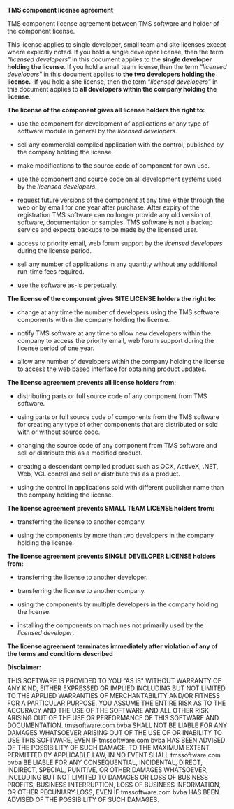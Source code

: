 **TMS component license agreement**

TMS component license agreement between 
TMS software and holder of the component license.

This license applies to single developer, small team and site licenses
except where explicitly noted. If you hold a single developer license,
then the term “_licensed developers_” in this document applies to the
**single developer holding the license**. If you hold a small team
license,then the term “_licensed developers_” in this document applies
to **the two developers holding the license.**  If you hold a site
license, then the term “_licensed developers_” in this document applies
to **all developers within the company holding the license**.

**The license of the component gives all license holders the right to:**

- use the component for development of applications or any type of
  software module in general by the _licensed developers_.

- sell any commercial compiled application with the control, published
  by the company holding the license.

- make modifications to the source code of component for own use.

- use the component and source code on all development systems used by
  the _licensed developers_.

- request future versions of the component at any time either through
  the web or by email for one year after purchase.
  After expiry of the registration TMS software can no longer provide
  any old version of software, documentation or samples.
  TMS software is not a backup service and expects backups to be made
  by the licensed user. 

- access to priority email, web forum support by the
  _licensed developers_ during the license period.

- sell any number of applications in any quantity without any additional
  run-time fees required.

- use the software as-is perpetually.

**The license of the component gives SITE LICENSE holders the right to:**

- change at any time the number of developers using the TMS software
  components within the company holding the license.

- notify TMS software at any time to allow new developers within the
  company to access the priority email, web forum support during the
  license period of one year.

- allow any number of developers within the company holding the license
  to access the web based interface for obtaining product updates.

**The license agreement prevents all license holders from:**

- distributing parts or full source code of any component from TMS software.

- using parts or full source code of components from the TMS software
  for creating any type of other components that are distributed or sold
  with or without source code.

- changing the source code of any component from TMS software and
  sell or distribute this as a modified product.

- creating a descendant compiled product such as OCX, ActiveX,
  .NET, Web, VCL control and sell or distribute this as a product.

- using the control in applications sold with different publisher name
  than the company holding the license.

**The license agreement prevents SMALL TEAM LICENSE holders from:**

- transferring the license to another company.

- using the components by more than two developers in the company
  holding the license.

**The license agreement prevents SINGLE DEVELOPER LICENSE holders from:**

- transferring the license to another developer.

- transferring the license to another company.

- using the components by multiple developers in the company holding the license.

- installing the components on machines not primarily used by the
  _licensed developer_.

**The license agreement terminates immediately after violation of any of
  the terms and conditions described**

**Disclaimer:**

THIS SOFTWARE IS PROVIDED TO YOU "AS IS" WITHOUT WARRANTY OF ANY KIND, EITHER EXPRESSED OR IMPLIED INCLUDING
BUT NOT LIMITED TO THE APPLIED WARRANTIES OF MERCHANTABILITY AND/OR FITNESS FOR A PARTICULAR PURPOSE.
YOU ASSUME THE ENTIRE RISK AS TO THE ACCURACY AND THE USE OF THE SOFTWARE AND ALL OTHER RISK ARISING OUT OF THE
USE OR PERFORMANCE OF THIS SOFTWARE AND DOCUMENTATION.
tmssoftware.com bvba SHALL NOT BE LIABLE FOR ANY DAMAGES WHATSOEVER ARISING OUT OF THE USE OF OR INABILITY TO
USE THIS SOFTWARE, EVEN IF tmssoftware.com bvba  HAS BEEN ADVISED OF THE POSSIBILITY OF SUCH DAMAGE.
TO THE MAXIMUM EXTENT PERMITTED BY APPLICABLE LAW, IN NO EVENT SHALL tmssoftware.com bvba  BE LIABLE FOR ANY
CONSEQUENTIAL, INCIDENTAL, DIRECT, INDIRECT, SPECIAL, PUNITIVE, OR OTHER DAMAGES WHATSOEVER, INCLUDING BUT NOT
LIMITED TO DAMAGES OR LOSS OF BUSINESS PROFITS, BUSINESS INTERRUPTION, LOSS OF BUSINESS INFORMATION, OR OTHER
PECUNIARY LOSS, EVEN IF tmssoftware.com bvba HAS BEEN ADVISED OF THE POSSIBILITY OF SUCH DAMAGES.
